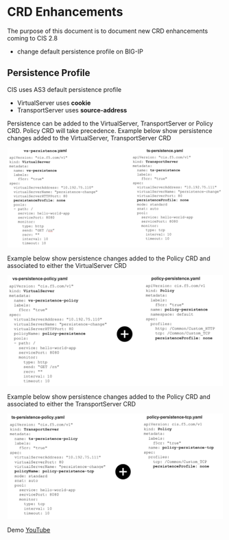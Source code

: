 # CRD Enhancements 

The purpose of this document is to document new CRD enhancements coming to CIS 2.8

- change default persistence profile on BIG-IP

## Persistence Profile

CIS uses AS3 default persistence profile

- VirtualServer uses **cookie**
- TransportServer uses **source-address**

Persistence can be added to the VirtualServer, TransportServer or Policy CRD. Policy CRD will take precedence. Example below show persistence changes added to the VirtualServer, TransportServer CRD

![vs-ts](https://github.com/mdditt2000/kubernetes-1-19/blob/master/cis%202.8/crd-enhancements/diagram/2022-02-22_10-43-08.png)

Example below show persistence changes added to the Policy CRD and associated to either the VirtualServer CRD

![vs-policy](https://github.com/mdditt2000/kubernetes-1-19/blob/master/cis%202.8/crd-enhancements/diagram/2022-02-22_11-05-16.png)

Example below show persistence changes added to the Policy CRD and associated to either the TransportServer CRD

![ts-policy](https://github.com/mdditt2000/kubernetes-1-19/blob/master/cis%202.8/crd-enhancements/diagram/2022-02-22_11-04-17.png)

Demo [YouTube]()